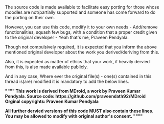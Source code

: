 The source code is made available to facilitate easy porting for those whose moodles are not/partially supported and someone has come forward to do the porting on their own.

However, you can use this code, modify it to your own needs - Add/remove functionalities, squash few bugs, with a condition that a proper credit given to the original developer - Yeah that's me, Praveen Pendyala.

Though not compulsively required, it is expected that you inform the above mentioned original developer about the work you derived/deriving from this.

Also, it is expected as matter of ethics that your work, if heavily dervied from this, is also made available publicly.


And in any case, Where ever the original file(s) - one(s) contained in this thread is(are) modified it is mandatory to add the below lines.

<b>
""""
This work is derived from MDroid, a work by Praveen Kumar Pendyala.
Source code: https://github.com/praveendath92/MDroid

</b>
<b>
Orginal copyrights: Praveen Kumar Pendyala

All further dervied versions of this code MUST also contain these lines.
You may be allowed to modify with original author's consent.
""""
</b>
